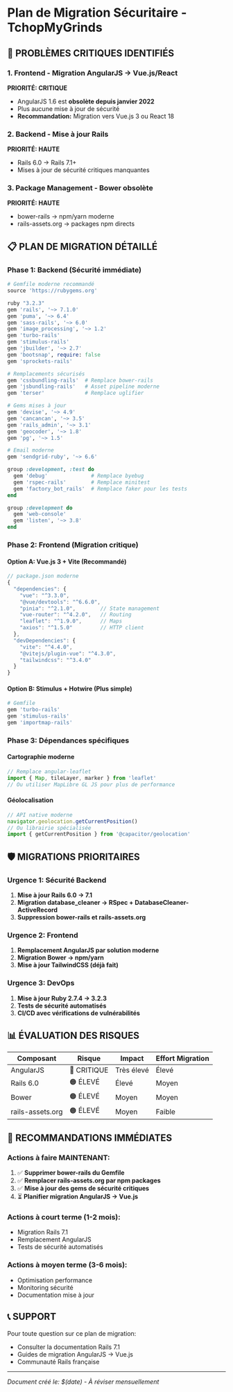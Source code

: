 # Plan de Migration Sécuritaire - TchopMyGrinds

## 🚨 PROBLÈMES CRITIQUES IDENTIFIÉS

### 1. **Frontend - Migration AngularJS → Vue.js/React**
**PRIORITÉ: CRITIQUE**
- AngularJS 1.6 est **obsolète depuis janvier 2022**
- Plus aucune mise à jour de sécurité
- **Recommandation:** Migration vers Vue.js 3 ou React 18

### 2. **Backend - Mise à jour Rails**
**PRIORITÉ: HAUTE**
- Rails 6.0 → Rails 7.1+ 
- Mises à jour de sécurité critiques manquantes

### 3. **Package Management - Bower obsolète**
**PRIORITÉ: HAUTE**
- bower-rails → npm/yarn moderne
- rails-assets.org → packages npm directs

## 📋 PLAN DE MIGRATION DÉTAILLÉ

### Phase 1: Backend (Sécurité immédiate)

```ruby
# Gemfile moderne recommandé
source 'https://rubygems.org'

ruby "3.2.3"
gem 'rails', '~> 7.1.0'
gem 'puma', '~> 6.4'
gem 'sass-rails', '~> 6.0'
gem 'image_processing', '~> 1.2'
gem 'turbo-rails'
gem 'stimulus-rails'
gem 'jbuilder', '~> 2.7'
gem 'bootsnap', require: false
gem 'sprockets-rails'

# Remplacements sécurisés
gem 'cssbundling-rails'  # Remplace bower-rails
gem 'jsbundling-rails'   # Asset pipeline moderne
gem 'terser'             # Remplace uglifier

# Gems mises à jour
gem 'devise', '~> 4.9'
gem 'cancancan', '~> 3.5'
gem 'rails_admin', '~> 3.1'
gem 'geocoder', '~> 1.8'
gem 'pg', '~> 1.5'

# Email moderne
gem 'sendgrid-ruby', '~> 6.6'

group :development, :test do
  gem 'debug'              # Remplace byebug
  gem 'rspec-rails'        # Remplace minitest
  gem 'factory_bot_rails'  # Remplace faker pour les tests
end

group :development do
  gem 'web-console'
  gem 'listen', '~> 3.8'
end
```

### Phase 2: Frontend (Migration critique)

#### Option A: Vue.js 3 + Vite (Recommandé)
```javascript
// package.json moderne
{
  "dependencies": {
    "vue": "^3.3.0",
    "@vue/devtools": "^6.6.0",
    "pinia": "^2.1.0",        // State management
    "vue-router": "^4.2.0",   // Routing
    "leaflet": "^1.9.0",      // Maps
    "axios": "^1.5.0"         // HTTP client
  },
  "devDependencies": {
    "vite": "^4.4.0",
    "@vitejs/plugin-vue": "^4.3.0",
    "tailwindcss": "^3.4.0"
  }
}
```

#### Option B: Stimulus + Hotwire (Plus simple)
```ruby
# Gemfile
gem 'turbo-rails'
gem 'stimulus-rails'
gem 'importmap-rails'
```

### Phase 3: Dépendances spécifiques

#### Cartographie moderne
```javascript
// Remplace angular-leaflet
import { Map, tileLayer, marker } from 'leaflet'
// Ou utiliser MapLibre GL JS pour plus de performance
```

#### Géolocalisation
```javascript
// API native moderne
navigator.geolocation.getCurrentPosition()
// Ou librairie spécialisée
import { getCurrentPosition } from '@capacitor/geolocation'
```

## 🛡️ MIGRATIONS PRIORITAIRES

### Urgence 1: Sécurité Backend
1. **Mise à jour Rails 6.0 → 7.1**
2. **Migration database_cleaner → RSpec + DatabaseCleaner-ActiveRecord**
3. **Suppression bower-rails et rails-assets.org**

### Urgence 2: Frontend
1. **Remplacement AngularJS par solution moderne**
2. **Migration Bower → npm/yarn**
3. **Mise à jour TailwindCSS (déjà fait)**

### Urgence 3: DevOps
1. **Mise à jour Ruby 2.7.4 → 3.2.3**
2. **Tests de sécurité automatisés**
3. **CI/CD avec vérifications de vulnérabilités**

## 📊 ÉVALUATION DES RISQUES

| Composant | Risque | Impact | Effort Migration |
|-----------|--------|---------|------------------|
| AngularJS | 🔴 CRITIQUE | Très élevé | Élevé |
| Rails 6.0 | 🟠 ÉLEVÉ | Élevé | Moyen |
| Bower | 🟠 ÉLEVÉ | Moyen | Moyen |
| rails-assets.org | 🟠 ÉLEVÉ | Moyen | Faible |

## 🚀 RECOMMANDATIONS IMMÉDIATES

### Actions à faire MAINTENANT:
1. ✅ **Supprimer bower-rails du Gemfile**
2. ✅ **Remplacer rails-assets.org par npm packages**
3. ✅ **Mise à jour des gems de sécurité critiques**
4. ⏳ **Planifier migration AngularJS → Vue.js**

### Actions à court terme (1-2 mois):
- Migration Rails 7.1
- Remplacement AngularJS
- Tests de sécurité automatisés

### Actions à moyen terme (3-6 mois):
- Optimisation performance
- Monitoring sécurité
- Documentation mise à jour

## 📞 SUPPORT

Pour toute question sur ce plan de migration:
- Consulter la documentation Rails 7.1
- Guides de migration AngularJS → Vue.js
- Communauté Rails française

---
*Document créé le: $(date) - À réviser mensuellement*